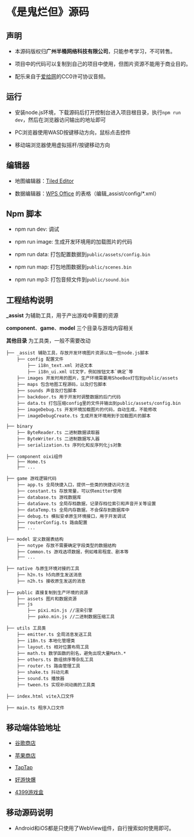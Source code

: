 # 《是鬼烂但》源码

## 声明

* 本源码版权归**广州半桶网络科技有限公司**，只能参考学习，不可转售。

* 项目中的代码可以复制到自己的项目中使用，但图片资源不能用于商业目的。

* 配乐来自于[爱给网](https://www.aigei.com/music/)的CC0许可协议音频。

## 运行

* 安装node.js环境，下载源码后打开控制台进入项目根目录，执行`npm run dev`，然后在浏览器访问输出的地址即可

* PC浏览器使用WASD按键移动方向，鼠标点击控件

* 移动端浏览器使用虚拟摇杆/按键移动方向

## 编辑器

* 地图编辑器：[Tiled Editor](https://www.mapeditor.org/)

* 数据编辑器：[WPS Office](https://www.wps.cn/) 的表格（编辑_assist/config/*.xml）

## Npm 脚本

* npm run dev: 调试

* npm run image: 生成开发环境用的加载图片的代码

* npm run data: 打包配置数据到`public/assets/config.bin`

* npm run map: 打包地图数据到`public/scenes.bin`

* npm run mp3: 打包音频文件到`public/sound.bin`

## 工程结构说明

**_assist** 为辅助工具，用于产出游戏中需要的资源

**component**、**game**、**model** 三个目录与游戏内容相关

**其他目录** 为工具类，一般不需要改动

```
├── _assist 辅助工具，存放开发环境图片资源以及一些node.js脚本
    ├── config 配置文件
        ├── i18n_text.xml 对话文本
        ├── i18n_ui.xml UI文字，例如按钮文本`确定`等
    ├── images 开发时用的图片，生产环境需要用ShoeBox打包到public/assets
    ├── maps 包含地图工程源码，以及打包脚本
    ├── sounds 声音及打包脚本
    ├── backdoor.ts 用于开发时调整数据的后门代码
    ├── data.ts 打包压缩config里的文件并输出到public/assets/config.bin
    ├── imageDebug.ts 开发环境加载图片的代码，自动生成，不能修改
    ├── imageDebugCreate.ts 生成开发环境用到于加载图片的脚本

├── binary
    ├── ByteReader.ts 二进制数据读取器
    ├── ByteWriter.ts 二进制数据写入器
    ├── serialization.ts 序列化和反序列化js对象

├── component oixi组件
    ├── Home.ts
    ├── ...

├── game 游戏逻辑代码
    ├── app.ts 全局快捷入口，提供一些类的快捷访问方法
    ├── constant.ts 存放常量，可以供emitter使用
    ├── database.ts 游戏数据库
    ├── dataSave.ts 全局存档数据，记录存档位索引和声音开关等设置
    ├── dataTemp.ts 全局内存数据，不会保存到数据库中
    ├── debug.ts 模拟安卓原生环境接口，用于开发调试
    ├── routerConfig.ts 路由配置
    ├── ...

├── model 定义数据表结构
    ├── notype 存放不需要确定字段类型的数据结构
    ├── Common.ts 游戏选项数据，例如难易程度、剧本等
    ├── ...

├── native 与原生环境对接的工具
    ├── h2n.ts h5向原生发送消息
    ├── n2h.ts 接收原生发送的消息

├── public 直接复制到生产环境的资源
    ├── assets 图片和数据资源
    ├── js
        ├── pixi.min.js //渲染引擎
        ├── pako.min.js //二进制数据压缩工具

├── utils 工具类
    ├── emitter.ts 全局消息发送工具
    ├── i18n.ts 本地化管理类
    ├── layout.ts 相对位置布局工具
    ├── math.ts 数学函数的别名，避免出现大量Math.*
    ├── others.ts 数组排序等杂乱工具
    ├── router.ts 路由管理工具
    ├── shake.ts 抖动元素
    ├── sound.ts 播放器
    ├── tween.ts 实现补间动画的工具类

├── index.html vite入口文件

├── main.ts 程序入口文件
```

## 移动端体验地址

* [谷歌商店](https://play.google.com/store/apps/details?id=fun.bantong.game4.g)

* [苹果商店](https://apps.apple.com/cn/app/id6446050718)

* [TapTap](https://www.taptap.cn/app/303556)

* [好游快爆](https://www.3839.com/a/150965.htm)

* [4399游戏盒](http://a.4399.cn/game-id-257924.html)

## 移动源码说明

* Android和iOS都是只使用了WebView组件，自行搜索如何使用即可。